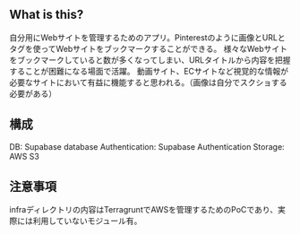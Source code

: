 ## What is this?

自分用にWebサイトを管理するためのアプリ。Pinterestのように画像とURLとタグを使ってWebサイトをブックマークすることができる。
様々なWebサイトをブックマークしていると数が多くなってしまい、URLタイトルから内容を把握することが困難になる場面で活躍。
動画サイト、ECサイトなど視覚的な情報が必要なサイトにおいて有益に機能すると思われる。（画像は自分でスクショする必要がある）

## 構成

DB: Supabase database
Authentication: Supabase Authentication
Storage: AWS S3

## 注意事項

infraディレクトリの内容はTerragruntでAWSを管理するためのPoCであり、実際には利用していないモジュール有。

